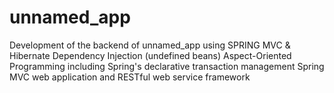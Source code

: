# unnamed_app
Development of the backend of unnamed_app using SPRING MVC &amp; Hibernate 
Dependency Injection (undefined beans)
Aspect-Oriented Programming including Spring's declarative transaction management
Spring MVC web application and RESTful web service framework
